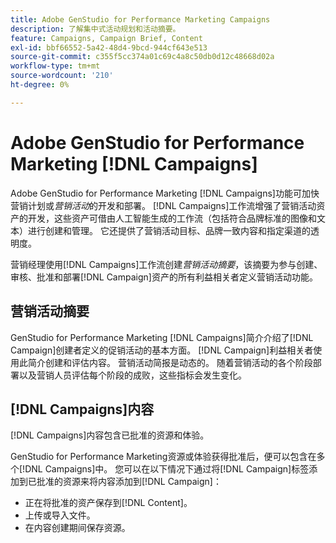 ```yaml
---
title: Adobe GenStudio for Performance Marketing Campaigns
description: 了解集中式活动规划和活动摘要。
feature: Campaigns, Campaign Brief, Content
exl-id: bbf66552-5a42-48d4-9bcd-944cf643e513
source-git-commit: c355f5cc374a01c69c4a8c50db0d12c48668d02a
workflow-type: tm+mt
source-wordcount: '210'
ht-degree: 0%

---
```


# Adobe GenStudio for Performance Marketing [!DNL Campaigns]

Adobe GenStudio for Performance Marketing [!DNL Campaigns]功能可加快营销计划或&#x200B;_营销活动_&#x200B;的开发和部署。 [!DNL Campaigns]工作流增强了营销活动资产的开发，这些资产可借由人工智能生成的工作流（包括符合品牌标准的图像和文本）进行创建和管理。 它还提供了营销活动目标、品牌一致内容和指定渠道的透明度。

营销经理使用[!DNL Campaigns]工作流创建&#x200B;_营销活动摘要_，该摘要为参与创建、审核、批准和部署[!DNL Campaign]资产的所有利益相关者定义营销活动功能。

## 营销活动摘要

GenStudio for Performance Marketing [!DNL Campaigns]简介介绍了[!DNL Campaign]创建者定义的促销活动的基本方面。 [!DNL Campaign]利益相关者使用此简介创建和评估内容。 营销活动简报是动态的。 随着营销活动的各个阶段部署以及营销人员评估每个阶段的成败，这些指标会发生变化。

## [!DNL Campaigns]内容

[!DNL Campaigns]内容包含已批准的资源和体验。

GenStudio for Performance Marketing资源或体验获得批准后，便可以包含在多个[!DNL Campaigns]中。 您可以在以下情况下通过将[!DNL Campaign]标签添加到已批准的资源来将内容添加到[!DNL Campaign]：

* 正在将批准的资产保存到[!DNL Content]。
* 上传或导入文件。
* 在内容创建期间保存资源。
